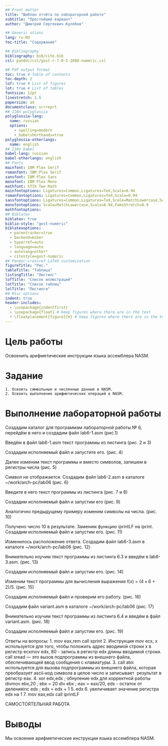 ```yaml
---
## Front matter
title: "Шаблон отчёта по лабораторной работе"
subtitle: "Простейший вариант"
author: "Дмитрий Сергеевич Кулябов"

## Generic otions
lang: ru-RU
toc-title: "Содержание"

## Bibliography
bibliography: bib/cite.bib
csl: pandoc/csl/gost-r-7-0-5-2008-numeric.csl

## Pdf output format
toc: true # Table of contents
toc-depth: 2
lof: true # List of figures
lot: true # List of tables
fontsize: 12pt
linestretch: 1.5
papersize: a4
documentclass: scrreprt
## I18n polyglossia
polyglossia-lang:
  name: russian
  options:
	- spelling=modern
	- babelshorthands=true
polyglossia-otherlangs:
  name: english
## I18n babel
babel-lang: russian
babel-otherlangs: english
## Fonts
mainfont: IBM Plex Serif
romanfont: IBM Plex Serif
sansfont: IBM Plex Sans
monofont: IBM Plex Mono
mathfont: STIX Two Math
mainfontoptions: Ligatures=Common,Ligatures=TeX,Scale=0.94
romanfontoptions: Ligatures=Common,Ligatures=TeX,Scale=0.94
sansfontoptions: Ligatures=Common,Ligatures=TeX,Scale=MatchLowercase,Scale=0.94
monofontoptions: Scale=MatchLowercase,Scale=0.94,FakeStretch=0.9
mathfontoptions:
## Biblatex
biblatex: true
biblio-style: "gost-numeric"
biblatexoptions:
  - parentracker=true
  - backend=biber
  - hyperref=auto
  - language=auto
  - autolang=other*
  - citestyle=gost-numeric
## Pandoc-crossref LaTeX customization
figureTitle: "Рис."
tableTitle: "Таблица"
listingTitle: "Листинг"
lofTitle: "Список иллюстраций"
lotTitle: "Список таблиц"
lolTitle: "Листинги"
## Misc options
indent: true
header-includes:
  - \usepackage{indentfirst}
  - \usepackage{float} # keep figures where there are in the text
  - \floatplacement{figure}{H} # keep figures where there are in the text
---
```


# Цель работы

Освоенить арифметические инструкции языка ассемблера NASM.

# Задание

    1. Освоить символьные и численные данные в NASM.
    2. Освоить выполнение арифметических операций в NASM.

# Выполнение лабораторной работы

Создадим каталог для программам лабораторной работы № 6, перейдём в него и
создадим файл lab6-1.asm (рис.1)









Введём в файл lab6-1.asm текст программы из листинга (рис. 2 и 3)






























Создадим исполняемый файл и запустите его. (рис. 4)




Далее изменим текст программы и вместо символов, запишем в регистры числа (рис. 5)


Символ не отображается.
Создадим файл lab6-2.asm в каталоге ~/work/arch-pc/lab06 (рис. 6)


Введите в него текст программы из листинга (рис. 7 и 8)



















Создадим исполняемый файл и запустим его (рис. 9)




Аналогично предыдущему примеру изменим символы на числа. (рис. 10)



Получено число 10 в результате.
Заменим функцию iprintLF на iprint. Создадим исполняемый файл и запустим его. (рис. 11)




Изменилось расположение ответа.
Создадим файл lab6-3.asm в каталоге ~/work/arch-pc/lab06 (рис. 12)







Внимательно изучим текст программы из листинга 6.3 и введём в lab6-3.asm. (рис. 13)










































Создадим исполняемый файл и запустим его. (рис. 14)



Изменим текст программы для вычисления выражения 𝑓(𝑥) = (4 ∗ 6 + 2)/5. (рис. 15)




































Создадим исполняемый файл и проверим его работу. (рис. 16)


Создадим файл variant.asm в каталоге ~/work/arch-pc/lab06 (рис. 17)


Внимательно изучим текст программы из листинга 6.4 и введём в файл variant.asm. (рис. 18)






Создадим исполняемый файл и запустим его. (рис. 19)


Ответы на вопросы:
    1. mov eax,rem
call sprint
    2. Инструкция mov ecx, x используется для того, чтобы положить адрес вводимой строки x в регистр ecxmov edx, 80 - запись в регистр edx длины вводимой строки. call sread — это вызов подпрограммы из внешнего файла, обеспечивающей ввод сообщения с клавиатуры.
    3. call atoi используется для вызова подпрограммы из внешнего файла, которая преобразует ascii-код символа в целое число и записывает
 результат в регистр eax.
    4. xor edx,edx ; обнуление edx для корректной работы divmov ebx,20 ; ebx = 20
div ebx ; eax = eax/20, edx - остаток от деленияinc edx ; edx = edx + 1
    5. edx
    6. увеличивает значение регистра edx на 1
    7. mov eax,edx
call iprintLF


САМОСТОЯТЕЛЬНАЯ РАБОТА


# Выводы

Мы освоение арифметические инструкции языка ассемблера NASM.
